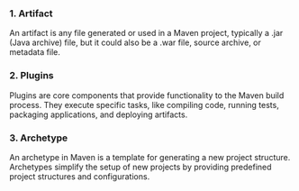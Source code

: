 ### 1. Artifact
An artifact is any file generated or used in a Maven project, typically a .jar (Java archive) file, but it could also be a .war file, source archive, or metadata file.

### 2. Plugins
Plugins are core components that provide functionality to the Maven build process. They execute specific tasks, like compiling code, running tests, packaging applications, and deploying artifacts.

### 3. Archetype
An archetype in Maven is a template for generating a new project structure. Archetypes simplify the setup of new projects by providing predefined project structures and configurations.